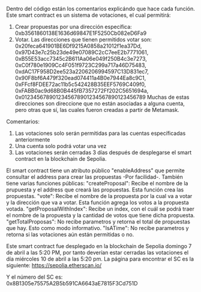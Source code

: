 Dentro del código están los comentarios explicándo que hace cada función. 
Este smart contract es un sistema de votaciones, el cual permitirá:
1. Crear propuestas por una dirección específica:  0xb3561860138E1636d69847E1F5250Cb082eD6Fa9
2. Votar. Las direcciones que tienen permitidos votar son:
        0x20feca641901BE6Df9215A0858a21012f1ea37Dd,
        0x97D43e7c25b23de49e07089C2cC7eeE2b7771061,
        0xB55E53acc7345c2B611Aa06e049f250B4c3e7273,
        0xC0f780e1909Cc4F051f9723C299a717a46D75483,
        0xdAC17F958D2ee523a2206206994597C13D831ec7,
        0x90F8bf6A479f320ead074411a4B0e7944Ea8c9C1,
        0xFFcf8FDEE72ac11b5c542428B35EEF5769C409f0,
        0xFABB0ac9d68B0B445fB7357272Ff202C5651694a,
        0x0123456789012345678901234567890123456789
   Muchas de estas direcciones son direccione que no están asociadas a alguna cuenta, pero otras que sí, las cuales fueron creadas a partir de Metamask.

Comentarios:
1. Las votaciones solo serán permitidas para las cuentas específicadas anteriormente
2. Una cuenta solo podrá votar una vez
3. Las votaciones serán cerradas 3 días después de desplegarse el smart contract en la blockchain de Sepolia.

El smart contract tiene un atributo público "enableAddress" que permite consultar el address para crear las propuestas -Por facilidad-. También tiene  varias funciones públicas: 
"createProposal": Recibe el nombre de la prupuesta y el address que creará las propuestas. Esta función crea las propuestas.
"vote": Recibe el nombre de la propuesta por la cual va a votar y la dirección que va a votar. Esta función agrega los votos a la propuesta votada.
"getProposalWithIndex": Recibe un index, con el cuál se podrá traer el nombre de la propuesta y la cantidad de votos que tiene dicha propuesta.
"getTotalProposas": No recibe parametros y retorna el total de propuestas que hay. Esto como modo informativo.
"IsATime": No recibe parametros y retorna si las votaciones aún están permitidas o no.


Este smart contract fue desplegado en la blockchain de Sepolia domingo 7 de abril a las 5:20 PM, por tanto deverían estar cerradas las votaciones el día miércoles 10 de abril
a las 5:20 pm. La página para encontrar el SC es la siguiente:
https://sepolia.etherscan.io/

Y el número del SC es: 0x8B1305e75575A2B5b591CA6643aE7815F3Cd751D





